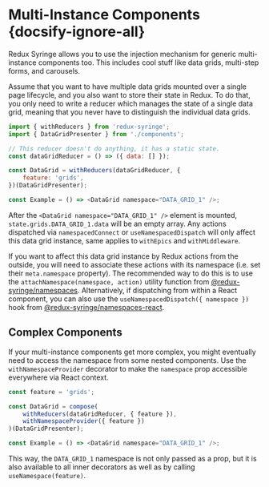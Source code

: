# Multi-Instance Components {docsify-ignore-all}

Redux Syringe allows you to use the injection mechanism for generic multi-instance components too. This includes cool stuff like data grids, multi-step forms, and carousels.

Assume that you want to have multiple data grids mounted over a single page lifecycle, and you also want to store their state in Redux. To do that, you only need to write a reducer which manages the state of a single data grid, meaning that you never have to distinguish the individual data grids.

```js
import { withReducers } from 'redux-syringe';
import { DataGridPresenter } from './components';

// This reducer doesn't do anything, it has a static state.
const dataGridReducer = () => ({ data: [] });

const DataGrid = withReducers(dataGridReducer, {
	feature: 'grids',
})(DataGridPresenter);

const Example = () => <DataGrid namespace="DATA_GRID_1" />;
```

After the `<DataGrid namespace="DATA_GRID_1" />` element is mounted, `state.grids.DATA_GRID_1.data` will be an empty array. Any actions dispatched via `namespacedConnect` or `useNamespacedDispatch` will only affect this data grid instance, same applies to `withEpics` and `withMiddleware`.

If you want to affect this data grid instance by Redux actions from the outside, you will need to associate these actions with its namespace (i.e. set their `meta.namespace` property). The recommended way to do this is to use the `attachNamespace(namespace, action)` utility function from [@redux-syringe/namespaces](/packages/namespaces?id=attachNamespace). Alternatively, if dispatching from within a React component, you can also use the `useNamespacedDispatch({ namespace })` hook from [@redux-syringe/namespaces-react](/packages/namespaces-react?id=useNamespacedDispatch).

## Complex Components

If your multi-instance components get more complex, you might eventually need to access the namespace from some nested components. Use the `withNamespaceProvider` decorator to make the `namespace` prop accessible everywhere via React context.

```js
const feature = 'grids';

const DataGrid = compose(
	withReducers(dataGridReducer, { feature }),
	withNamespaceProvider({ feature })
)(DataGridPresenter);

const Example = () => <DataGrid namespace="DATA_GRID_1" />;
```

This way, the `DATA_GRID_1` namespace is not only passed as a prop, but it is also available to all inner decorators as well as by calling `useNamespace(feature)`.

